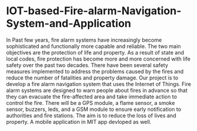 # IOT-based-Fire-alarm-Navigation-System-and-Application
In Past few years, fire alarm systems have increasingly become sophisticated and functionally more capable and reliable. The two main objectives are the protection of life and property. As a result of state and local codes, fire protection has become more and more concerned with life safety over the past two decades. There have been several safety measures implemented to address the problems caused by the fires and reduce the number of fatalities and property damage. Our project is to develop a fire alarm navigation system that uses the Internet of Things. Fire alarm systems are designed to warn people about fires in advance so that they can evacuate the fire-affected area and take immediate action to control the fire. There will be a GPS module, a flame sensor, a smoke sensor, buzzers, leds, and a GSM module to ensure early notification to authorities and fire stations. The aim is to reduce the loss of lives and property. A mobile application in MIT app devloped as well.
